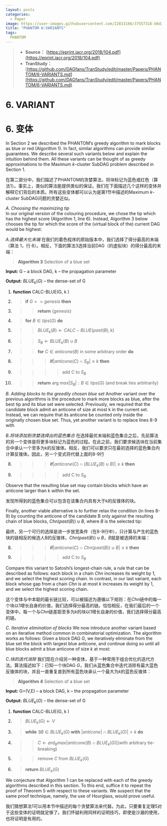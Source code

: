 ```yaml
---
layout: posts
categories:
  - Paper
image: https://user-images.githubusercontent.com/22833166/37557316-b6d343a4-2a3d-11e8-8ac2-e66eab0aab45.jpg
title: "PHANTOM 6:VARIANTS"
tags:
  PHANTOM
---
```

>* **Source：** [https://eprint.iacr.org/2018/104.pdf](https://eprint.iacr.org/2018/104.pdf)  
>* **TranStudy：** [https://github.com/DAGfans/TranStudy/edit/master/Papers/PHANTOM/6-VARIANTS.md](https://github.com/DAGfans/TranStudy/edit/master/Papers/PHANTOM/6-VARIANTS.md)

# 6. VARIANT

# 6. 变体

In Section 2 we described the PHANTOM’s greedy algorithm to mark blocks as blue or red (Algorithm 1). In fact, similar algorithms can provide similar guarantees. We describe several such variants below and explain the intuition behind them. All these variants can be thought of as greedy approximations to the Maximum $k$-cluster SubDAG problem described in Section 1.

在第二部分中，我们描述了PHANTOM的贪婪算法，将块标记为蓝色或红色（算法1）。事实上，类似的算法能提供类似的保证。我们在下面描述几个这样的变体并解释它们背后的本质。所有这些变体都可以认为是第1节中描述的Maximum $k$-cluster SubDAG问题的贪婪近似。

*A. Choosing the maximizing tip*  
In our original version of the colouring procedure, we chose the tip which has the highest score (Algorithm 1, line 6). Instead, Algorithm 3 below chooses the tip for which the score of the (virtual block of the) current DAG would be highest:

*A.选择最大化末端*
在我们的着色程序的原始版本中，我们选择了得分最高的末端（算法 1，行 6）。相反，下面的算法3选择当前DAG（的虚拟块）的得分最高的末端：

> **Algorithm 3** Selection of a blue set

**Input:** G – a block DAG, k – the propagation parameter

**Output:** $BLUE_k(G)$ – the dense-set of G

1. **function** CALC-BLUE(G, k )

2. > **if** $G == {genesis}$ **then**

3. >> **return** {$genesis$}

4. > **for** $B \in tips(G)$ **do**

5. >> $BLUE_k(B) \leftarrow CALC-BLUE(past (B) , k)$

6. >> $S_B \leftarrow BLUE_k(B) \cup {B}$

7. >> **for** $C \in anticone(B)$ in some arbitrary order **do** 

8. >>> **if**$|anticone(C) \cap S_B| \leq k$ **then**

9. >>>> add C to $S_B$

10. >>**return** arg $max{|S_B|:B \in tips(G)}$ (and break ties arbitrarily)

*B. Adding blocks to the greedily chosen blue set*
Another variant over the previous algorithms is the procedure to mark more blocks as blue, after the best tip and its blue set were selected. Previously, we required that the candidate block admit an anticone of size at most k in the current set. Instead, we can require that its anticone be counted only inside the originally chosen blue set. Thus, yet another variant is to replace lines 8-9 with

*B.将块添加到贪婪选择出的蓝色集合*
在选择最优末端和蓝色集合之后，先前算法的另一个变体是将更多块标记为蓝色的过程。在此之前，我们要求候选块在当前集合中承认一个至多为k的反锥体。相反，我们可以要求只在最初选择的蓝色集合内计算反锥体。因此，另一个变式将代替上面的8-9行

8. >>> **if**$|anticone(C) \cap (BLUE_k(B) \cup {B})| \leq k$ **then**

9. >>>> add C to $S_B$

Observe that the resulting blue set may contain blocks which have an anticone larger than k within the set.

发现所得到的蓝色集合可以包含在该集合内具有大于k的反锥体的块。

Finally, another viable alternative is to further relax the condition (in lines 8-9) by counting the anticone of the candidate B only against the resulting chain of blue blocks, $Chn(past(B))\cup {B}$, where $B$ is the selected tip:

最终，另一个可行的选择是进一步放宽条件（在8-9行中），只计算与产生的蓝色块的链相反的候选人B的反锥体，$Chn(past(B))\cup {B}$，$B$就是被选择的末端：

8. >>> **if**$|anticone(C) \cap Chn(past(B))\cup {B}| \leq k$ **then**

9. >>>> add C to $S_B$

Compare this variant to Satoshi’s longest-chain rule, a rule that can be described as follows: each block in a chain $Chn$  increases its weight by 1, and we select the highest scoring chain. In contrast, in our last variant, each block whose gap from a chain $Chn$ is at most $k$ increases its weight by 1, and we select the highest scoring chain.

这个变体与中本聪的最长链比较，可以被描述为遵循以下规则：在$Chn$链中的每一个块以1增长自身的价值，我们选择得分最高的链。恰恰相反，在我们最后的一个变体中，每一个与$Chn$链差距至多为$k$的块以1增长自身的价值，我们选择得分最高的链。

*C. Iterative elimination of blocks*
We now introduce another variant based on an iterative method common in combinatorial optimization. The algorithm works as follows: Given a block DAG $G$, we iteratively eliminate from the blue set the block with largest blue anticone, and continue doing so until all blue blocks admit a blue anticone of size $k$ at most:

*C.块的迭代消除*
我们现在介绍另一种变体，基于一种常用于组合优化的迭代方法。算法描述如下：已知一个块DAG $G$，我们从蓝色集合中迭代消除有最大蓝色反锥体的块，并且一直重复直到所有蓝色块承认一个最大为$k$的蓝色反锥体：

> **Algorithm 4** Selection of a blue set

**Input:** G=(V,E) – a block DAG, k – the propagation parameter

**Output:** $BLUE_k(G)$ – the dense-set of G

1. **function** CALC-BLUE(G, k )

2. > $BLUE_k(G) \leftarrow V$

3. > **while** $\exists B \in BLUE_k(G)$  **with** $|anticone| \cap BLUE_k(G)|> k$ **do**

4. >> $C \leftarrow ard_B max{|anticone(B)\cap BLUE_k(G)|}$(with arbitrary tie-breaking)

5. >> remove $C$ from $BLUE_k(G)$

6. > **return** $BLUE_k(G)$

We conjecture that Algorithm 1 can be replaced with each of the greedy algorithms described in this section. To this end, suffice it to repeat the proof of Theorem 5 with respect to these variants. We suspect that the same proof technique, namely, the use of Hourglass, would prove useful.

我们猜想算法1可以用本节中描述的每个贪婪算法来代替。为此，只要重复定理5对于这些变体的证明就足够了。我们怀疑利用同样的证明技巧，即使是沙漏的使用，也将证明是有用的。
